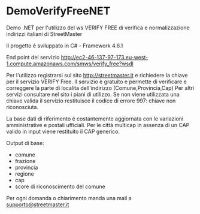 # DemoVerifyFreeNET
Demo .NET per l'utilizzo del ws VERIFY FREE di verifica e normalizzazione indirizzi italiani di StreetMaster 

Il progetto è sviluppato in C# - Framework 4.6.1

End point del servizio http://ec2-46-137-97-173.eu-west-1.compute.amazonaws.com/smws/verify_free?wsdl

Per l'utilizzo registrarsi sul sito http://streetmaster.it e richiedere la chiave per il servizio VERIFY Free.
Il servizio è gratuito e permette di verificare e correggere la parte di localita dell'indirizzo (Comune,Provincia,Cap)
Per altri servizi consultare nel sito i piani di utilizzo.
Se non viene utilizzata una chiave valida il servizio restituisce il codice di errore 997: chiave non riconosciuta.

La base dati di riferimento è costantemente aggiornata con le variazioni amministrative e postali ufficiali.
Per le città multicap in assenza di un CAP valido in input viene restituito il CAP generico.

  Output di base: 
  - comune
  - frazione
  - provincia
  - regione
  - cap
  - score di riconoscimento del comune
    
Per ogni domanda o chiarimento manda una mail a supporto@streetmaster.it
